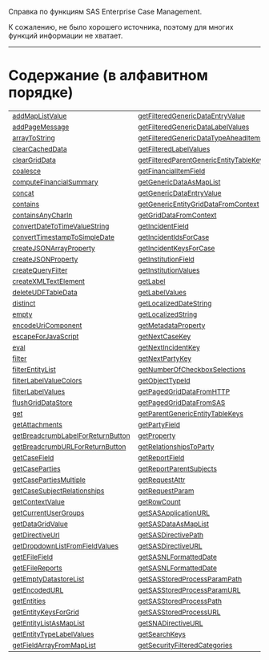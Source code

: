 Справка по функциям SAS Enterprise Case Management.

К сожалению, не было хорошего источника, поэтому для многих функций информации не хватает.

---

# Содержание (в алфавитном порядке)

|||||
|---|---|---|---|
|<sub>[addMapListValue](./addMapListValue.html)</sub>|<sub>[getFilteredGenericDataEntryValue](./getFilteredGenericDataEntryValue.html)</sub>|<sub>[getSecurityFilteredSubcategories](./getSecurityFilteredSubcategories.html)</sub>|<sub>[longToDate](./longToDate.html)</sub>|
|<sub>[addPageMessage](./addPageMessage.html)</sub>|<sub>[getFilteredGenericDataLabelValues](./getFilteredGenericDataLabelValues.html)</sub>|<sub>[getSecurityFilteredTypes](./getSecurityFilteredTypes.html)</sub>|<sub>[map](./map.html)</sub>|
|<sub>[arrayToString](./arrayToString.html)</sub>|<sub>[getFilteredGenericDataTypeAheadItems](./getFilteredGenericDataTypeAheadItems.html)</sub>|<sub>[getSelectedDataGridItem](./getSelectedDataGridItem.html)</sub>|<sub>[matches](./matches.html)</sub>|
|<sub>[clearCachedData](./clearCachedData.html)</sub>|<sub>[getFilteredLabelValues](./getFilteredLabelValues.html)</sub>|<sub>[getSelectedDataGridItem](./getSelectedDataGridItem.html)</sub>|<sub>[notContainedInListString](./notContainedInListString.html)</sub>|
|<sub>[clearGridData](./clearGridData.html)</sub>|<sub>[getFilteredParentGenericEntityTableKeys](./getFilteredParentGenericEntityTableKeys.html)</sub>|<sub>[getSelectedRowKeys](./getSelectedRowKeys.html)</sub>|<sub>[now](./now.html)</sub>|
|<sub>[coalesce](./coalesce.html)</sub>|<sub>[getFinancialItemField](./getFinancialItemField.html)</sub>|<sub>[getStoredProcessProgramPath](./getStoredProcessProgramPath.html)</sub>|<sub>[parseDate](./parseDate.html)</sub>|
|<sub>[computeFinancialSummary](./computeFinancialSummary.html)</sub>|<sub>[getGenericDataAsMapList](./getGenericDataAsMapList.html)</sub>|<sub>[getStringFromDateOrTimestamp](./getStringFromDateOrTimestamp.html)</sub>|<sub>[queryAnd](./queryAnd.html)</sub>|
|<sub>[concat](./concat.html)</sub>|<sub>[getGenericDataEntryValue](./getGenericDataEntryValue.html)</sub>|<sub>[getStringFromTimestamp](./getStringFromTimestamp.html)</sub>|<sub>[queryEquals](./queryEquals.html)</sub>|
|<sub>[contains](./contains.html)</sub>|<sub>[getGenericEntityGridDataFromContext](./getGenericEntityGridDataFromContext.html)</sub>|<sub>[getThemedImageURL](./getThemedImageURL.html)</sub>|<sub>[queryIn](./queryIn.html)</sub>|
|<sub>[containsAnyCharIn](./containsAnyCharIn.html)</sub>|<sub>[getGridDataFromContext](./getGridDataFromContext.html)</sub>|<sub>[getTimestampFromString](./getTimestampFromString.html)</sub>|<sub>[queryLike](./queryLike.html)</sub>|
|<sub>[convertDateToTimeValueString](./convertDateToTimeValueString.html)</sub>|<sub>[getIncidentField](./getIncidentField.html)</sub>|<sub>[getUnassignedIncidents](./getUnassignedIncidents.html)</sub>|<sub>[queryNotEquals](./queryNotEquals.html)</sub>|
|<sub>[convertTimestampToSimpleDate](./convertTimestampToSimpleDate.html)</sub>|<sub>[getIncidentIdsForCase](./getIncidentIdsForCase.html)</sub>|<sub>[getUserDisplayName](./getUserDisplayName.html)</sub>|<sub>[queryNull](./queryNull.html)</sub>|
|<sub>[createJSONArrayProperty](./createJSONArrayProperty.html)</sub>|<sub>[getIncidentKeysForCase](./getIncidentKeysForCase.html)</sub>|<sub>[getUserId](./getUserId.html)</sub>|<sub>[queryOr](./queryOr.html)</sub>|
|<sub>[createJSONProperty](./createJSONProperty.html)</sub>|<sub>[getInstitutionField](./getInstitutionField.html)</sub>|<sub>[getUserIds](./getUserIds.html)</sub>|<sub>[queryRange](./queryRange.html)</sub>|
|<sub>[createQueryFilter](./createQueryFilter.html)</sub>|<sub>[getInstitutionValues](./getInstitutionValues.html)</sub>|<sub>[getUsers](./getUsers.html)</sub>|<sub>[quote](./quote.html)</sub>|
|<sub>[createXMLTextElement](./createXMLTextElement.html)</sub>|<sub>[getLabel](./getLabel.html)</sub>|<sub>[getUsersByGroupOrRole](./getUsersByGroupOrRole.html)</sub>|<sub>[removeLabelValues](./removeLabelValues.html)</sub>|
|<sub>[deleteUDFTableData](./deleteUDFTableData.html)</sub>|<sub>[getLabelValues](./getLabelValues.html)</sub>|<sub>[getUsersForConfiguration](./getUsersForConfiguration.html)</sub>|<sub>[runHttpGetDataLoader](./runHttpGetDataLoader.html)</sub>|
|<sub>[distinct](./distinct.html)</sub>|<sub>[getLocalizedDateString](./getLocalizedDateString.html)</sub>|<sub>[getUsersForTypeCatSubcat](./getUsersForTypeCatSubcat.html)</sub>|<sub>[runHttpRequest](./runHttpRequest.html)</sub>|
|<sub>[empty](./empty.html)</sub>|<sub>[getLocalizedString](./getLocalizedString.html)</sub>|<sub>[getUsersWithAccessToEntities](./getUsersWithAccessToEntities.html)</sub>|<sub>[runSASDataLoader](./runSASDataLoader.html)</sub>|
|<sub>[encodeUriComponent](./encodeUriComponent.html)</sub>|<sub>[getMetadataProperty](./getMetadataProperty.html)</sub>|<sub>[getValueList](./getValueList.html)</sub>|<sub>[runScreenValidation](./runScreenValidation.html)</sub>|
|<sub>[escapeForJavaScript](./escapeForJavaScript.html)</sub>|<sub>[getNextCaseKey](./getNextCaseKey.html)</sub>|<sub>[getWorkflowAdminParams](./getWorkflowAdminParams.html)</sub>|<sub>[setFieldValue](./setFieldValue.html)</sub>|
|<sub>[eval](./eval.html)</sub>|<sub>[getNextIncidentKey](./getNextIncidentKey.html)</sub>|<sub>[getWorkflowOperandDateValue](./getWorkflowOperandDateValue.html)</sub>|<sub>[setPageDirty](./setPageDirty.html)</sub>|
|<sub>[filter](./filter.html)</sub>|<sub>[getNextPartyKey](./getNextPartyKey.html)</sub>|<sub>[getWorkflowOperandNumberValue](./getWorkflowOperandNumberValue.html)</sub>|<sub>[setRelationshipsToParty](./setRelationshipsToParty.html)</sub>|
|<sub>[filterEntityList](./filterEntityList.html)</sub>|<sub>[getNumberOfCheckboxSelections](./getNumberOfCheckboxSelections.html)</sub>|<sub>[getWorkflowOperandValue](./getWorkflowOperandValue.html)</sub>|<sub>[setRequestAttr](./setRequestAttr.html)</sub>|
|<sub>[filterLabelValueColors](./filterLabelValueColors.html)</sub>|<sub>[getObjectTypeId](./getObjectTypeId.html)</sub>|<sub>[hasCapabilities](./hasCapabilities.html)</sub>|<sub>[setScreenReadOnly](./setScreenReadOnly.html)</sub>|
|<sub>[filterLabelValues](./filterLabelValues.html)</sub>|<sub>[getPagedGridDataFromHTTP](./getPagedGridDataFromHTTP.html)</sub>|<sub>[hasRequestParam](./hasRequestParam.html)</sub>|<sub>[size](./size.html)</sub>|
|<sub>[flushGridDataStore](./flushGridDataStore.html)</sub>|<sub>[getPagedGridDataFromSAS](./getPagedGridDataFromSAS.html)</sub>|<sub>[if](./if.html)</sub>|<sub>[sortLabels](./sortLabels.html)</sub>|
|<sub>[get](./get.html)</sub>|<sub>[getParentGenericEntityTableKeys](./getParentGenericEntityTableKeys.html)</sub>|<sub>[isCapable](./isCapable.html)</sub>|<sub>[stringContains](./stringContains.html)</sub>|
|<sub>[getAttachments](./getAttachments.html)</sub>|<sub>[getPartyField](./getPartyField.html)</sub>|<sub>[isCurrentStatus](./isCurrentStatus.html)</sub>|<sub>[stringToSubstrings](./stringToSubstrings.html)</sub>|
|<sub>[getBreadcrumbLabelForReturnButton](./getBreadcrumbLabelForReturnButton.html)</sub>|<sub>[getProperty](./getProperty.html)</sub>|<sub>[isDocumentAttached](./isDocumentAttached.html)</sub>|<sub>[substring](./substring.html)</sub>|
|<sub>[getBreadcrumbURLForReturnButton](./getBreadcrumbURLForReturnButton.html)</sub>|<sub>[getRelationshipsToParty](./getRelationshipsToParty.html)</sub>|<sub>[isEntitySaved](./isEntitySaved.html)</sub>|<sub>[substringArrayOfStrings](./substringArrayOfStrings.html)</sub>|
|<sub>[getCaseField](./getCaseField.html)</sub>|<sub>[getReportField](./getReportField.html)</sub>|<sub>[isIDSourceSystemUnique](./isIDSourceSystemUnique.html)</sub>|<sub>[substringsToString](./substringsToString.html)</sub>|
|<sub>[getCaseParties](./getCaseParties.html)</sub>|<sub>[getReportParentSubjects](./getReportParentSubjects.html)</sub>|<sub>[isInstitutionUsedAlready](./isInstitutionUsedAlready.html)</sub>|<sub>[sum](./sum.html)</sub>|
|<sub>[getCasePartiesMultiple](./getCasePartiesMultiple.html)</sub>|<sub>[getRequestAttr](./getRequestAttr.html)</sub>|<sub>[isMobile](./isMobile.html)</sub>|<sub>[toArray](./toArray.html)</sub>|
|<sub>[getCaseSubjectRelationships](./getCaseSubjectRelationships.html)</sub>|<sub>[getRequestParam](./getRequestParam.html)</sub>|<sub>[isProductLicensed](./isProductLicensed.html)</sub>|<sub>[toDouble](./toDouble.html)</sub>|
|<sub>[getContextValue](./getContextValue.html)</sub>|<sub>[getRowCount](./getRowCount.html)</sub>|<sub>[isReportTypeOpenAlready](./isReportTypeOpenAlready.html)</sub>|<sub>[toInteger](./toInteger.html)</sub>|
|<sub>[getCurrentUserGroups](./getCurrentUserGroups.html)</sub>|<sub>[getSASApplicationURL](./getSASApplicationURL.html)</sub>|<sub>[isRequiredGenericEntityTableNotEmpty](./isRequiredGenericEntityTableNotEmpty.html)</sub>|<sub>[toLower](./toLower.html)</sub>|
|<sub>[getDataGridValue](./getDataGridValue.html)</sub>|<sub>[getSASDataAsMapList](./getSASDataAsMapList.html)</sub>|<sub>[isScreenInPrintMode](./isScreenInPrintMode.html)</sub>|<sub>[toNumericValue](./toNumericValue.html)</sub>|
|<sub>[getDirectiveUrl](./getDirectiveUrl.html)</sub>|<sub>[getSASDirectivePath](./getSASDirectivePath.html)</sub>|<sub>[isScreenReadOnly](./isScreenReadOnly.html)</sub>|<sub>[toString](./toString.html)</sub>|
|<sub>[getDropdownListFromFieldValues](./getDropdownListFromFieldValues.html)</sub>|<sub>[getSASDirectiveURL](./getSASDirectiveURL.html)</sub>|<sub>[isSearchEnabled](./isSearchEnabled.html)</sub>|<sub>[toStringArray](./toStringArray.html)</sub>|
|<sub>[getEFileField](./getEFileField.html)</sub>|<sub>[getSASNLFormattedDate](./getSASNLFormattedDate.html)</sub>|<sub>[isUserInGroup](./isUserInGroup.html)</sub>|<sub>[toUpper](./toUpper.html)</sub>|
|<sub>[getEFileReports](./getEFileReports.html)</sub>|<sub>[getSASNLFormattedDate](./getSASNLFormattedDate.html)</sub>|<sub>[isUserInRole](./isUserInRole.html)</sub>|<sub>[today](./today.html)</sub>|
|<sub>[getEmptyDatastoreList](./getEmptyDatastoreList.html)</sub>|<sub>[getSASStoredProcessParamPath](./getSASStoredProcessParamPath.html)</sub>|<sub>[isWorkableActivity](./isWorkableActivity.html)</sub>|<sub>[trim](./trim.html)</sub>|
|<sub>[getEncodedURL](./getEncodedURL.html)</sub>|<sub>[getSASStoredProcessParamURL](./getSASStoredProcessParamURL.html)</sub>|<sub>[isWorkflowActive](./isWorkflowActive.html)</sub>|<sub>[validDate](./validDate.html)</sub>|
|<sub>[getEntities](./getEntities.html)</sub>|<sub>[getSASStoredProcessPath](./getSASStoredProcessPath.html)</sub>|<sub>[isWorkflowActivityStarted](./isWorkflowActivityStarted.html)</sub>|<sub>[validDateTime](./validDateTime.html)</sub>|
|<sub>[getEntityKeysForGrid](./getEntityKeysForGrid.html)</sub>|<sub>[getSASStoredProcessURL](./getSASStoredProcessURL.html)</sub>|<sub>[left](./left.html)</sub>|<sub>[validNumber](./validNumber.html)</sub>|
|<sub>[getEntityListAsMapList](./getEntityListAsMapList.html)</sub>|<sub>[getSNADirectiveURL](./getSNADirectiveURL.html)</sub>|<sub>[length](./length.html)</sub>|<sub>[validSARBirthDate](./validSARBirthDate.html)</sub>|
|<sub>[getEntityTypeLabelValues](./getEntityTypeLabelValues.html)</sub>|<sub>[getSearchKeys](./getSearchKeys.html)</sub>|<sub>[listToMapList](./listToMapList.html)</sub>|<sub>[validWholeNumber](./validWholeNumber.html)</sub>|
|<sub>[getFieldArrayFromMapList](./getFieldArrayFromMapList.html)</sub>|<sub>[getSecurityFilteredCategories](./getSecurityFilteredCategories.html)</sub>|<sub>[listToString](./listToString.html)</sub>|<sub>[willGenericEntityGridRowBeUnique](./willGenericEntityGridRowBeUnique.html)</sub>|
